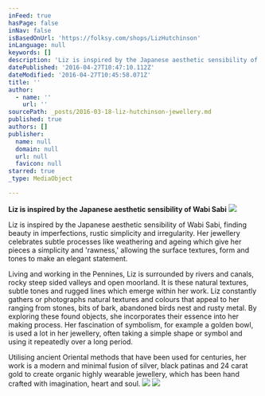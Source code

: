 ```yaml
---
inFeed: true
hasPage: false
inNav: false
isBasedOnUrl: 'https://folksy.com/shops/LizHutchinson'
inLanguage: null
keywords: []
description: 'Liz is inspired by the Japanese aesthetic sensibility of Wabi Sabi, finding beauty in imperfections, rustic simplicity and irregularity. Her jewellery celebrates subtle processes like weathering and ageing which give her pieces a simplicity and ‘rawness,’ allowing the surface textures, form and tones to make an elegant statement. '
datePublished: '2016-04-27T10:47:10.112Z'
dateModified: '2016-04-27T10:45:58.071Z'
title: ''
author:
  - name: ''
    url: ''
sourcePath: _posts/2016-03-18-liz-hutchinson-jewellery.md
published: true
authors: []
publisher:
  name: null
  domain: null
  url: null
  favicon: null
starred: true
_type: MediaObject

---
```

**Liz is inspired by the Japanese aesthetic sensibility of Wabi Sabi**
![](https://s3-us-west-2.amazonaws.com/the-grid-img/p/3449c0c6b43264cc14c33795d1d1668631765bf5.jpg)

Liz is inspired by the Japanese aesthetic sensibility of Wabi Sabi, finding beauty in imperfections, rustic simplicity and irregularity. Her jewellery celebrates subtle processes like weathering and ageing which give her pieces a simplicity and 'rawness,' allowing the surface textures, form and tones to make an elegant statement. 

Living and working in the Pennines, Liz is surrounded by rivers and canals, rocky steep sided valleys and open moorland. It is these natural textures, subtle tones and rugged lines which emerge within her work. Liz constantly gathers or photographs natural textures and colours that appeal to her ranging from stones, bits of bark, abandoned birds nest and rusty metal. By exploring these found objects, she incorporates their essence into her making process. Her fascination of symbolism, for example a golden bowl, is used a lot in her jewellery, often taking a simple shape or symbol and using it repeatedly over a long period. 

Utilising ancient Oriental methods that have been used for centuries, her work is a modern and minimal fusion of silver, black patinas and 24 carat gold to create organic highly wearable jewellery, which has been hand crafted with imagination, heart and soul.
![](https://the-grid-user-content.s3-us-west-2.amazonaws.com/8a42dd0b-83ba-4f57-81b8-44eca441b59b.jpg)
![](https://the-grid-user-content.s3-us-west-2.amazonaws.com/8dc6b649-419a-423f-904e-b5a40cbc05c2.jpg)